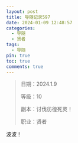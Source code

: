 ```yaml
---
layout: post
title: 导随记录597
date: 2024-01-09 12:48:57
categories:
  - 导随
  - 贤者
tags:
  - 导随
pin: true
toc: true
comments: true
---
```


> 日期：2024.1.9
>
> 等级：10
>
> 副本：讨伐彷徨死灵！
>
> 职业：贤者

波波！